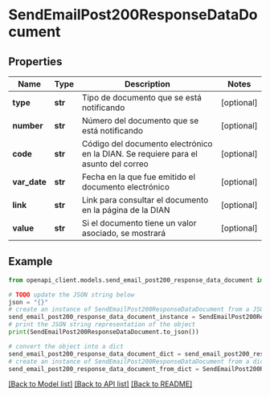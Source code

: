 # SendEmailPost200ResponseDataDocument


## Properties

Name | Type | Description | Notes
------------ | ------------- | ------------- | -------------
**type** | **str** | Tipo de documento que se está notificando | [optional] 
**number** | **str** | Número del documento que se está notificando | [optional] 
**code** | **str** | Código del documento electrónico en la DIAN. Se requiere para el asunto del correo | [optional] 
**var_date** | **str** | Fecha en la que fue emitido el documento electrónico | [optional] 
**link** | **str** | Link para consultar el documento en la página de la DIAN | [optional] 
**value** | **str** | Si el documento tiene un valor asociado, se mostrará | [optional] 

## Example

```python
from openapi_client.models.send_email_post200_response_data_document import SendEmailPost200ResponseDataDocument

# TODO update the JSON string below
json = "{}"
# create an instance of SendEmailPost200ResponseDataDocument from a JSON string
send_email_post200_response_data_document_instance = SendEmailPost200ResponseDataDocument.from_json(json)
# print the JSON string representation of the object
print(SendEmailPost200ResponseDataDocument.to_json())

# convert the object into a dict
send_email_post200_response_data_document_dict = send_email_post200_response_data_document_instance.to_dict()
# create an instance of SendEmailPost200ResponseDataDocument from a dict
send_email_post200_response_data_document_from_dict = SendEmailPost200ResponseDataDocument.from_dict(send_email_post200_response_data_document_dict)
```
[[Back to Model list]](../README.md#documentation-for-models) [[Back to API list]](../README.md#documentation-for-api-endpoints) [[Back to README]](../README.md)


